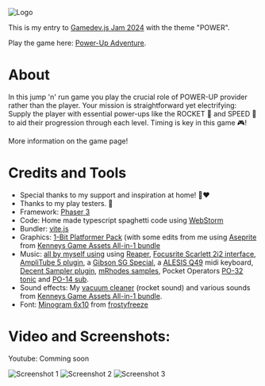 ![Logo](https://img.itch.zone/aW1nLzE1OTA3NTg4LnBuZw==/original/OF3Q%2FS.png)

This is my entry to [Gamedev.js Jam 2024](https://itch.io/jam/gamedevjs-2024) with the theme "POWER".

Play the game here: [Power-Up Adventure](https://stiggstogg.itch.io/power).
# About
In this jump 'n' run game you play the crucial role of POWER-UP provider rather than the player. Your mission is straightforward yet electrifying: Supply the player with essential power-ups like the ROCKET 🚀 and SPEED 🏃 to aid their progression through each level. Timing is key in this game 🎮!

More information on the game page!
# Credits and Tools
- Special thanks to my support and inspiration at home! 🍄❤️
- Thanks to my play testers. 🦶
- Framework: [Phaser 3](https://phaser.io/)
- Code: Home made typescript spaghetti code using [WebStorm](https://www.jetbrains.com/de-de/webstorm/)
- Bundler: [vite.js](https://vitejs.dev/)
- Graphics: [1-Bit Platformer Pack](https://kenney.nl/assets/1-bit-platformer-pack) (with some edits from me using [Aseprite](https://www.aseprite.org/) from [Kenneys Game Assets All-in-1 bundle](https://kenney.itch.io/kenney-game-assets)
- Music: [all by myself using](https://www.youtube.com/watch?v=k2Y6kNVgaew) using [Reaper](https://www.reaper.fm/), [Focusrite Scarlett 2i2 interface](https://focusrite.com/de/audio-interface/scarlett/scarlett-2i2), [AmpliTube 5 plugin](https://www.ikmultimedia.com/products/amplitube5/), a [Gibson SG Special](https://www.gibson.com/en-US/Guitars/SG), a [ALESIS Q49](https://www.alesis.com/products/view/q49) midi keyboard, [Decent Sampler plugin](https://www.decentsamples.com/product/decent-sampler-plugin/), [mRhodes samples](https://www.pianobook.co.uk/packs/mrhodes/), Pocket Operators [PO-32 tonic](https://teenage.engineering/products/po-32) and [PO-14 sub](https://teenage.engineering/store/po-14/).
- Sound effects: My [vacuum cleaner](https://www.dyson.com/) (rocket sound) and various sounds from [Kenneys Game Assets All-in-1 bundle](https://kenney.itch.io/kenney-game-assets).
- Font: [Minogram 6x10](https://frostyfreeze.itch.io/pixel-bitmap-fonts-png-xml) from [frostyfreeze](https://frostyfreeze.itch.io/)

# Video and Screenshots:
Youtube: Comming soon

![Screenshot 1](https://img.itch.zone/aW1hZ2UvMjY0NDUzMi8xNTkwOTUzMS5wbmc=/original/ZHB9fk.png)
![Screenshot 2](https://img.itch.zone/aW1hZ2UvMjY0NDUzMi8xNTkwOTU3MS5wbmc=/original/IvVQxQ.png)
![Screenshot 3](https://img.itch.zone/aW1hZ2UvMjY0NDUzMi8xNTkwOTQ1NS5wbmc=/original/NJBKlx.png)